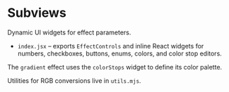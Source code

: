 # Subviews

Dynamic UI widgets for effect parameters.

- `index.jsx` – exports `EffectControls` and inline React widgets for numbers, checkboxes, buttons, enums, colors, and color stop editors.

The `gradient` effect uses the `colorStops` widget to define its color palette.

Utilities for RGB conversions live in `utils.mjs`.
